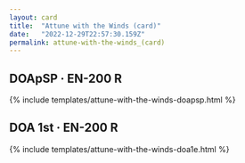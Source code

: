 ```yaml
---
layout: card
title:  "Attune with the Winds (card)"
date:   "2022-12-29T22:57:30.159Z"
permalink: attune-with-the-winds_(card)
---
```


## DOApSP &middot; EN-200 R

{% include templates/attune-with-the-winds-doapsp.html %}


## DOA 1st &middot; EN-200 R

{% include templates/attune-with-the-winds-doa1e.html %}
